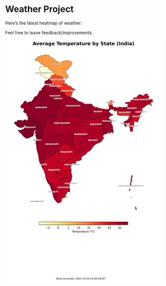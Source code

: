 # Weather Project

Here’s the latest heatmap of weather:

Feel free to leave feedback/improvements.

![India Heatmap](docs/assets/india_heatmap.png?v=F5FEE4)
